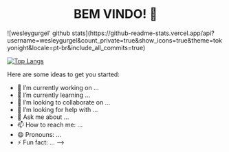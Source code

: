 <h1 align="center">BEM VINDO! 👋</h2>
![wesleygurgel' github stats](https://github-readme-stats.vercel.app/api?username=wesleygurgel&count_private=true&show_icons=true&theme=tokyonight&locale=pt-br&include_all_commits=true)

[![Top Langs](https://github-readme-stats.vercel.app/api/top-langs/?username=wesleygurgel&exclude_repo=ITP,infopolitizado&theme=tokyonight&locale=pt-br)](https://github.com/wesleygurgel/github-readme-stats)


Here are some ideas to get you started:

- 🔭 I’m currently working on ...
- 🌱 I’m currently learning ...
- 👯 I’m looking to collaborate on ...
- 🤔 I’m looking for help with ...
- 💬 Ask me about ...
- 📫 How to reach me: ...
- 😄 Pronouns: ...
- ⚡ Fun fact: ...
-->
